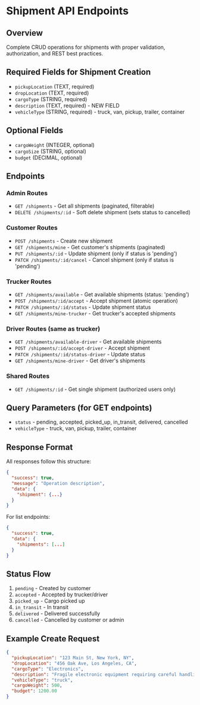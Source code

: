 # Shipment API Endpoints

## Overview
Complete CRUD operations for shipments with proper validation, authorization, and REST best practices.

## Required Fields for Shipment Creation
- `pickupLocation` (TEXT, required)
- `dropLocation` (TEXT, required) 
- `cargoType` (STRING, required)
- `description` (TEXT, required) - NEW FIELD
- `vehicleType` (STRING, required) - truck, van, pickup, trailer, container

## Optional Fields
- `cargoWeight` (INTEGER, optional)
- `cargoSize` (STRING, optional)
- `budget` (DECIMAL, optional)

## Endpoints

### Admin Routes
- `GET /shipments` - Get all shipments (paginated, filterable)
- `DELETE /shipments/:id` - Soft delete shipment (sets status to cancelled)

### Customer Routes
- `POST /shipments` - Create new shipment
- `GET /shipments/mine` - Get customer's shipments (paginated)
- `PUT /shipments/:id` - Update shipment (only if status is 'pending')
- `PATCH /shipments/:id/cancel` - Cancel shipment (only if status is 'pending')

### Trucker Routes
- `GET /shipments/available` - Get available shipments (status: 'pending')
- `POST /shipments/:id/accept` - Accept shipment (atomic operation)
- `PATCH /shipments/:id/status` - Update shipment status
- `GET /shipments/mine-trucker` - Get trucker's accepted shipments

### Driver Routes (same as trucker)
- `GET /shipments/available-driver` - Get available shipments
- `POST /shipments/:id/accept-driver` - Accept shipment
- `PATCH /shipments/:id/status-driver` - Update status
- `GET /shipments/mine-driver` - Get driver's shipments

### Shared Routes
- `GET /shipments/:id` - Get single shipment (authorized users only)

## Query Parameters (for GET endpoints)
- `status` - pending, accepted, picked_up, in_transit, delivered, cancelled
- `vehicleType` - truck, van, pickup, trailer, container

## Response Format
All responses follow this structure:
```json
{
  "success": true,
  "message": "Operation description",
  "data": {
    "shipment": {...}
  }
}
```

For list endpoints:
```json
{
  "success": true,
  "data": {
    "shipments": [...]
  }
}
```

## Status Flow
1. `pending` - Created by customer
2. `accepted` - Accepted by trucker/driver
3. `picked_up` - Cargo picked up
4. `in_transit` - In transit
5. `delivered` - Delivered successfully
6. `cancelled` - Cancelled by customer or admin

## Example Create Request
```json
{
  "pickupLocation": "123 Main St, New York, NY",
  "dropLocation": "456 Oak Ave, Los Angeles, CA",
  "cargoType": "Electronics",
  "description": "Fragile electronic equipment requiring careful handling and temperature control",
  "vehicleType": "truck",
  "cargoWeight": 500,
  "budget": 1200.00
}
```
